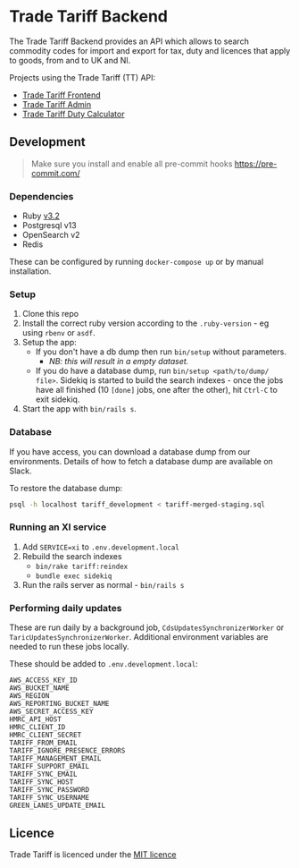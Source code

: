# Trade Tariff Backend

The Trade Tariff Backend provides an API which allows to search commodity codes
for import and export for tax, duty and licences that apply to goods, from and
to UK and NI.

Projects using the Trade Tariff (TT) API:

- [Trade Tariff Frontend](https://github.com/trade-tariff/trade-tariff-frontend)
- [Trade Tariff Admin](https://github.com/trade-tariff/trade-tariff-admin)
- [Trade Tariff Duty Calculator](https://github.com/trade-tariff/trade-tariff-duty-calculator)

## Development

> Make sure you install and enable all pre-commit hooks https://pre-commit.com/

### Dependencies

- Ruby [v3.2](https://github.com/trade-tariff/trade-tariff-frontend/blob/main/.ruby-version#L1)
- Postgresql v13
- OpenSearch v2
- Redis

These can be configured by running `docker-compose up` or by manual installation.

### Setup

1. Clone this repo
2. Install the correct ruby version according to the `.ruby-version` - eg using
  `rbenv` or `asdf`.
3. Setup the app:
    - If you don't have a db dump then run `bin/setup` without parameters.
      - _NB: this will result in a empty dataset._
    - If you do have a database dump, run `bin/setup <path/to/dump/ file>`.
      Sidekiq is started to build the search indexes - once the jobs have all
      finished (10 `[done]` jobs, one after the other), hit `Ctrl-C` to exit
      sidekiq.
4. Start the app with `bin/rails s`.

### Database

If you have access, you can download a database dump from our environments.
Details of how to fetch a database dump are available on Slack.

To restore the database dump:

```sh
psql -h localhost tariff_development < tariff-merged-staging.sql
```

### Running an XI service

1. Add `SERVICE=xi` to `.env.development.local`
2. Rebuild the search indexes
   - `bin/rake tariff:reindex`
   - `bundle exec sidekiq`
3. Run the rails server as normal - `bin/rails s`

### Performing daily updates

These are run daily by a background job, `CdsUpdatesSynchronizerWorker` or
`TaricUpdatesSynchronizerWorker`. Additional environment variables are needed to
run these jobs locally.

These should be added to `.env.development.local`:

```text
AWS_ACCESS_KEY_ID
AWS_BUCKET_NAME
AWS_REGION
AWS_REPORTING_BUCKET_NAME
AWS_SECRET_ACCESS_KEY
HMRC_API_HOST
HMRC_CLIENT_ID
HMRC_CLIENT_SECRET
TARIFF_FROM_EMAIL
TARIFF_IGNORE_PRESENCE_ERRORS
TARIFF_MANAGEMENT_EMAIL
TARIFF_SUPPORT_EMAIL
TARIFF_SYNC_EMAIL
TARIFF_SYNC_HOST
TARIFF_SYNC_PASSWORD
TARIFF_SYNC_USERNAME
GREEN_LANES_UPDATE_EMAIL
```

## Licence

Trade Tariff is licenced under the [MIT licence](https://github.com/trade-tariff/trade-tariff-backend/blob/main/LICENCE.txt)

